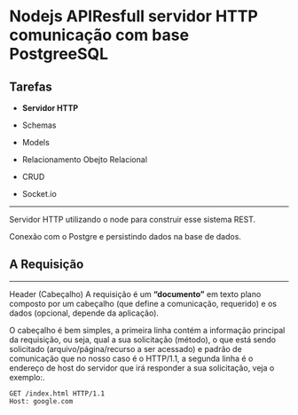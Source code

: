 <!-- markdownlint-enable MD000 -->

# Nodejs APIResfull servidor HTTP comunicação com base PostgreeSQL

## Tarefas

-   **Servidor HTTP**

-   Schemas
-   Models
-   Relacionamento Obejto Relacional
-   CRUD
-   Socket.io

---

Servidor HTTP utilizando o node para construir esse sistema REST.

Conexão com o Postgre e persistindo dados na base de dados.

## A Requisição

---

Header (Cabeçalho)
A requisição é um **“documento”** em texto plano composto por um cabeçalho (que define a comunicação, requerido) e os dados (opcional, depende da aplicação).

O cabeçalho é bem simples, a primeira linha contém a informação principal da requisição, ou seja, qual a sua solicitação (método), o que está sendo solicitado (arquivo/página/recurso a ser acessado) e padrão de comunicação que no nosso caso é o HTTP/1.1, a segunda linha é o endereço de host do servidor que irá responder a sua solicitação, veja o exemplo:.

    GET /index.html HTTP/1.1
    Host: google.com
